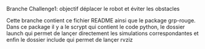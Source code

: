 Branche Challenge1: objectif déplacer le robot et éviter les obstacles

Cette branche contient ce fichier README ainsi que le package grp-rouge.
Dans ce package il y a le scrypt qui contient le code python, le dossier launch qui permet de lançer directement les simulations correspondantes 
et enfin le dossier include qui permet de lançer rvziz 
